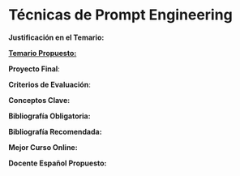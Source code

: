 # Técnicas de Prompt Engineering

**Justificación en el Temario:**

[**Temario Propuesto:**](Te%CC%81cnicas%20de%20Prompt%20Engineering%2011eb5c7e4a184cde99c9d02c50c1dabf/Temario%20Propuesto%20cece0e62fb6549bca7a31b7740f4c156.md)

**Proyecto Final**:

**Criterios de Evaluación**:

**Conceptos Clave:**

**Bibliografía Obligatoria:**

**Bibliografía Recomendada:**

**Mejor Curso Online:**

**Docente Español Propuesto:**